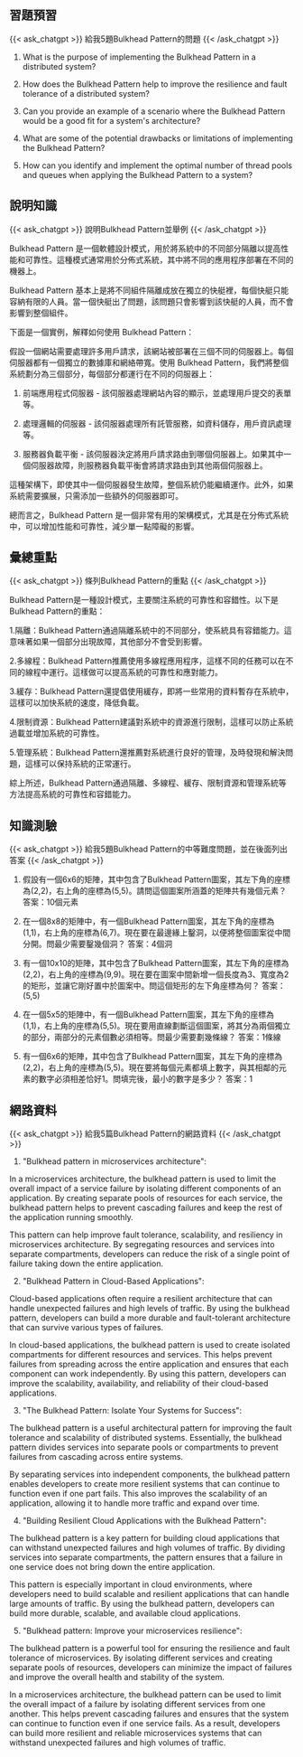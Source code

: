## 習題預習
{{< ask_chatgpt >}}
給我5題Bulkhead Pattern的問題
{{< /ask_chatgpt >}}



1. What is the purpose of implementing the Bulkhead Pattern in a distributed system?

2. How does the Bulkhead Pattern help to improve the resilience and fault tolerance of a distributed system?

3. Can you provide an example of a scenario where the Bulkhead Pattern would be a good fit for a system's architecture?

4. What are some of the potential drawbacks or limitations of implementing the Bulkhead Pattern?

5. How can you identify and implement the optimal number of thread pools and queues when applying the Bulkhead Pattern to a system?   

## 說明知識
{{< ask_chatgpt >}}
說明Bulkhead Pattern並舉例
{{< /ask_chatgpt >}}



Bulkhead Pattern 是一個軟體設計模式，用於將系統中的不同部分隔離以提高性能和可靠性。這種模式通常用於分佈式系統，其中將不同的應用程序部署在不同的機器上。

Bulkhead Pattern 基本上是將不同組件隔離成放在獨立的快艇裡，每個快艇只能容納有限的人員。當一個快艇出了問題，該問題只會影響到該快艇的人員，而不會影響到整個組件。

下面是一個實例，解釋如何使用 Bulkhead Pattern：

假設一個網站需要處理許多用戶請求，該網站被部署在三個不同的伺服器上。每個伺服器都有一個獨立的數據庫和網絡帶寬。使用 Bulkhead Pattern，我們將整個系統劃分為三個部分，每個部分都運行在不同的伺服器上：

1. 前端應用程式伺服器 - 該伺服器處理網站內容的顯示，並處理用戶提交的表單等。

2. 處理邏輯的伺服器 - 該伺服器處理所有託管服務，如資料儲存，用戶資訊處理等。

3. 服務器負載平衡 - 該伺服器決定將用戶請求路由到哪個伺服器上。如果其中一個伺服器故障，則服務器負載平衡會將請求路由到其他兩個伺服器上。

這種架構下，即使其中一個伺服器發生故障，整個系統仍能繼續運作。此外，如果系統需要擴展，只需添加一些額外的伺服器即可。

總而言之，Bulkhead Pattern 是一個非常有用的架構模式，尤其是在分佈式系統中，可以增加性能和可靠性，減少單一點障礙的影響。   

## 彙總重點
{{< ask_chatgpt >}}
條列Bulkhead Pattern的重點
{{< /ask_chatgpt >}}



Bulkhead Pattern是一種設計模式，主要關注系統的可靠性和容錯性。以下是Bulkhead Pattern的重點：

1.隔離：Bulkhead Pattern通過隔離系統中的不同部分，使系統具有容錯能力。這意味著如果一個部分出現故障，其他部分不會受到影響。

2.多線程：Bulkhead Pattern推薦使用多線程應用程序，這樣不同的任務可以在不同的線程中運行。這樣做可以提高系統的可靠性和應對能力。

3.緩存：Bulkhead Pattern還提倡使用緩存，即將一些常用的資料暫存在系統中，這樣可以加快系統的速度，降低負載。

4.限制資源：Bulkhead Pattern建議對系統中的資源進行限制，這樣可以防止系統過載並增加系統的可靠性。

5.管理系統：Bulkhead Pattern還推薦對系統進行良好的管理，及時發現和解決問題，這樣可以保持系統的正常運行。

綜上所述，Bulkhead Pattern通過隔離、多線程、緩存、限制資源和管理系統等方法提高系統的可靠性和容錯能力。   

## 知識測驗
{{< ask_chatgpt >}}
給我5題Bulkhead Pattern的中等難度問題，並在後面列出答案
{{< /ask_chatgpt >}}



1. 假設有一個6x6的矩陣，其中包含了Bulkhead Pattern圖案，其左下角的座標為(2,2)，右上角的座標為(5,5)。請問這個圖案所涵蓋的矩陣共有幾個元素？
答案：10個元素

2. 在一個8x8的矩陣中，有一個Bulkhead Pattern圖案，其左下角的座標為(1,1)，右上角的座標為(6,7)。現在要在最邊緣上鑿洞，以便將整個圖案從中間分開。問最少需要鑿幾個洞？
答案：4個洞

3. 有一個10x10的矩陣，其中包含了Bulkhead Pattern圖案，其左下角的座標為(2,2)，右上角的座標為(9,9)。現在要在圖案中間新增一個長度為3、寬度為2的矩形，並讓它剛好置中於圖案中。問這個矩形的左下角座標為何？
答案：(5,5)

4. 在一個5x5的矩陣中，有一個Bulkhead Pattern圖案，其左下角的座標為(1,1)，右上角的座標為(5,5)。現在要用直線劃斷這個圖案，將其分為兩個獨立的部分，兩部分的元素個數必須相等。問最少需要劃幾條線？
答案：1條線

5. 有一個6x6的矩陣，其中包含了Bulkhead Pattern圖案，其左下角的座標為(2,2)，右上角的座標為(5,5)。現在要將每個元素都填上數字，與其相鄰的元素的數字必須相差恰好1。問填完後，最小的數字是多少？
答案：1   

## 網路資料
{{< ask_chatgpt >}}
給我5篇Bulkhead Pattern的網路資料
{{< /ask_chatgpt >}}



1. "Bulkhead pattern in microservices architecture": 

In a microservices architecture, the bulkhead pattern is used to limit the overall impact of a service failure by isolating different components of an application. By creating separate pools of resources for each service, the bulkhead pattern helps to prevent cascading failures and keep the rest of the application running smoothly.

This pattern can help improve fault tolerance, scalability, and resiliency in microservices architecture. By segregating resources and services into separate compartments, developers can reduce the risk of a single point of failure taking down the entire application. 

2. "Bulkhead Pattern in Cloud-Based Applications":

Cloud-based applications often require a resilient architecture that can handle unexpected failures and high levels of traffic. By using the bulkhead pattern, developers can build a more durable and fault-tolerant architecture that can survive various types of failures.

In cloud-based applications, the bulkhead pattern is used to create isolated compartments for different resources and services. This helps prevent failures from spreading across the entire application and ensures that each component can work independently. By using this pattern, developers can improve the scalability, availability, and reliability of their cloud-based applications.

3. "The Bulkhead Pattern: Isolate Your Systems for Success":

The bulkhead pattern is a useful architectural pattern for improving the fault tolerance and scalability of distributed systems. Essentially, the bulkhead pattern divides services into separate pools or compartments to prevent failures from cascading across entire systems.

By separating services into independent components, the bulkhead pattern enables developers to create more resilient systems that can continue to function even if one part fails. This also improves the scalability of an application, allowing it to handle more traffic and expand over time.

4. "Building Resilient Cloud Applications with the Bulkhead Pattern":

The bulkhead pattern is a key pattern for building cloud applications that can withstand unexpected failures and high volumes of traffic. By dividing services into separate compartments, the pattern ensures that a failure in one service does not bring down the entire application.

This pattern is especially important in cloud environments, where developers need to build scalable and resilient applications that can handle large amounts of traffic. By using the bulkhead pattern, developers can build more durable, scalable, and available cloud applications.

5. "Bulkhead pattern: Improve your microservices resilience":

The bulkhead pattern is a powerful tool for ensuring the resilience and fault tolerance of microservices. By isolating different services and creating separate pools of resources, developers can minimize the impact of failures and improve the overall health and stability of the system.

In a microservices architecture, the bulkhead pattern can be used to limit the overall impact of a failure by isolating different services from one another. This helps prevent cascading failures and ensures that the system can continue to function even if one service fails. As a result, developers can build more resilient and reliable microservices systems that can withstand unexpected failures and high volumes of traffic.   

